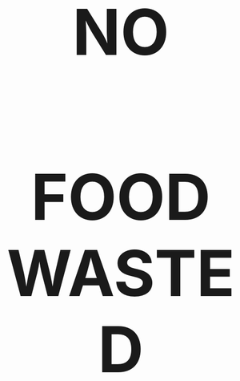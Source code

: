 <style>
body {
  background-image: url('https://static.toiimg.com/thumb/78028918.cms?width=680&height=512&imgsize=2041089');
  background-repeat: no-repeat;
  background-size: cover;
}
</style>
<center><h1 style="font-size:900%;">NO</h1></center>
<center><h1 style="font-size:900%;">FOOD WASTED</h1></center>


